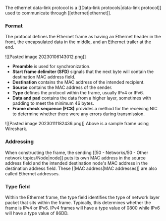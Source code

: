 The ethernet data-link protocol is a [[Data-link protocols|data-link protocol]] used to communicate through [[ethernet|ethernet]].

### Format
The protocol defines the Ethernet frame as having an Ethernet header in the front, the encapsulated data in the middle, and an Ethernet trailer at the end.

![[Pasted image 20230106143012.png]]

- **Preamble** is used for synchronization.
- **Start frame delimiter (SFD)** signals that the next byte will contain the destination MAC address field.
- **Destination** contains the MAC address of the intended recipient.
- **Source** contains the MAC address of the sender.
- **Type** defines the protocol within the frame, usually IPv4 or IPv6.
- **Data and pad** contains the data from a higher layer, sometimes with padding to meet the minimum 46 bytes.
- **Frame check sequence (FCS)** provides a method for the receiving NIC to determine whether there were any errors during transmission.

![[Pasted image 20230111182436.png]]
Above is a sample frame using Wireshark.

### Addressing
When constructing the frame, the sending [[50 - Networks/50 - Other network topics/Node|node]] puts its own MAC address in the source address field and the intended destination node's MAC address in the destination address field. These [[MAC address|MAC addresses]] are also called Ethernet addresses.

### Type field
Within the Ethernet frame, the type field  identifies the type of network layer packet that sits within the frame. Typically, this determines whether the frame is IPv4 or IPv6. IPv4 frames will have a type value of 0800 while IPv6 will have a type value of 86DD.